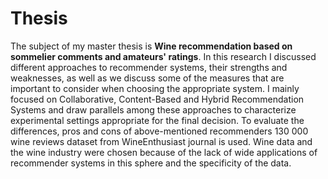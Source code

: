 # Thesis 
The subject of my master thesis is **Wine recommendation based on sommelier comments and amateurs' ratings**. 
In this research I discussed different approaches to recommender systems, their strengths and weaknesses, as well as we discuss some of the measures that are important to consider when choosing the appropriate system. I mainly focused on Collaborative, Content-Based and Hybrid Recommendation Systems and draw parallels among these approaches to characterize experimental settings appropriate for the final decision. 
To evaluate the differences, pros and cons of above-mentioned recommenders 130 000 wine reviews dataset from WineEnthusiast  journal is used. Wine data and the wine industry were chosen because of the lack of wide applications of recommender systems in this sphere and the specificity of the data.

